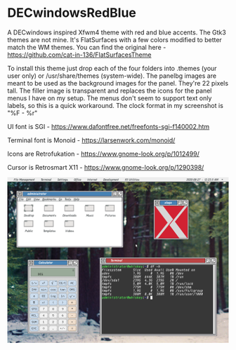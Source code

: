 # DECwindowsRedBlue
A DECwindows inspired Xfwm4 theme with red and blue accents. The Gtk3 themes are not mine. It's FlatSurfaces with a few colors modified to better match the WM themes. You can find the original here - https://github.com/cat-in-136/FlatSurfacesTheme

To install this theme just drop each of the four folders into .themes (your user only) or /usr/share/themes (system-wide). The panelbg images are meant to be used as the background images for the panel. They're 22 pixels tall. The filler image is transparent and replaces the icons for the panel menus I have on my setup. The menus don't seem to support text only labels, so this is a quick workaround. The clock format in my screenshot is "%F  -  %r"

UI font is SGI - https://www.dafontfree.net/freefonts-sgi-f140002.htm

Terminal font is Monoid - https://larsenwork.com/monoid/

Icons are Retrofukation - https://www.gnome-look.org/p/1012499/

Cursor is Retrosmart X11 - https://www.gnome-look.org/p/1290398/

![image](https://raw.githubusercontent.com/decfan21/DECwindowsRedBlue/master/screenshot.png)
